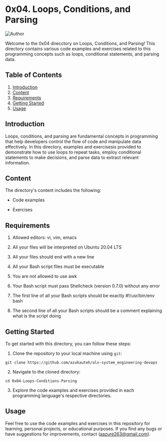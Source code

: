 # 0x04. Loops, Conditions, and Parsing

![Author](https://img.shields.io/badge/Author-AzukaUteh-blue.svg)

Welcome to the 0x04 direcctory on Loops, Conditions, and Parsing! This directory contains various code examples and exercises related to this programming concepts such as loops, conditional statements, and parsing data.

## Table of Contents

1. [Introduction](#introduction)
2. [Content](#content)
3. [Requirements](#requirements)
4. [Getting Started](#getting-started)
5. [Usage](#usage)

## Introduction

Loops, conditions, and parsing are fundamental concepts in programming that help developers control the flow of  code and manipulate data effectively. In this directory, examples and exercisesis provided to demonstrate how to use loops to repeat tasks, employ conditional statements to make decisions, and parse data to extract relevant information.

## Content

The directory's content includes the following:

- Code examples

- Exercises

## Requirements

1. Allowed editors: vi, vim, emacs

2. All your files will be interpreted on Ubuntu 20.04 LTS

3. All your files should end with a new line

4. All your Bash script files must be executable

5. You are not allowed to use awk

6. Your Bash script must pass Shellcheck (version 0.7.0) without any error

7. The first line of all your Bash scripts should be exactly #!/usr/bin/env bash

8. The second line of all your Bash scripts should be a comment explaining what is the script doing

## Getting Started

To get started with this directory, you can follow these steps:

1. Clone the repository to your local machine using `git`:

```
git clone https://github.com/azukauteh/alx-system_engineering-devops
```

2. Navigate to the cloned directory:

```
cd 0x04-Loops-Conditions-Parsing
```

3. Explore the code examples and exercises provided in each programming language's respective directories.

## Usage

Feel free to use the code examples and exercises in this repository for learning, personal projects, or educational purposes. If you find any bugs or have suggestions for improvements, contact (aazure263@gmail.com).
